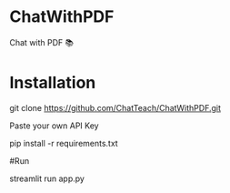 # ChatWithPDF
Chat with PDF 📚

# Installation 

git clone https://github.com/ChatTeach/ChatWithPDF.git

Paste your own API Key

pip install -r requirements.txt

#Run

streamlit run app.py


